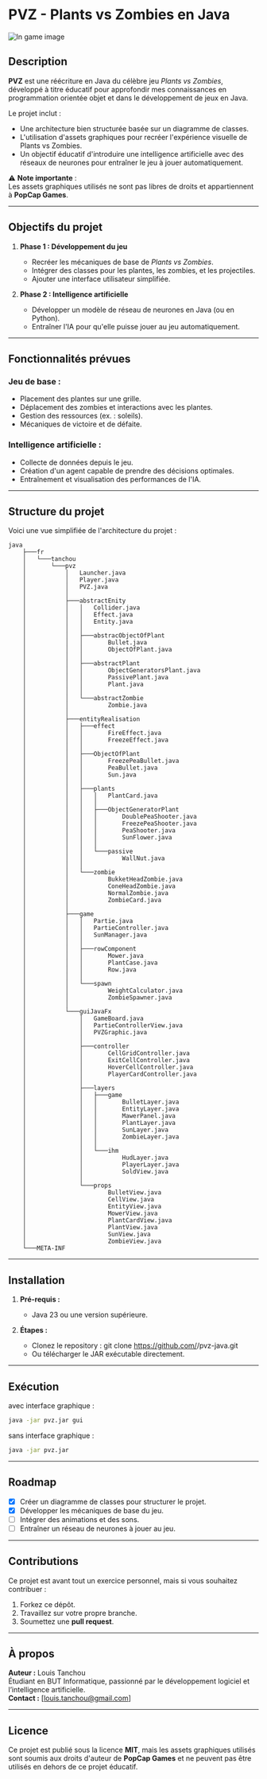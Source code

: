 # PVZ - Plants vs Zombies en Java 

![In game image](Conception/InGameImage.png)

## Description

**PVZ** est une réécriture en Java du célèbre jeu *Plants vs Zombies*, développé à titre éducatif pour approfondir mes connaissances en programmation orientée objet et dans le développement de jeux en Java.

Le projet inclut :
- Une architecture bien structurée basée sur un diagramme de classes.
- L'utilisation d'assets graphiques pour recréer l'expérience visuelle de Plants vs Zombies.
- Un objectif éducatif d'introduire une intelligence artificielle avec des réseaux de neurones pour entraîner le jeu à jouer automatiquement.

⚠️ **Note importante** :  
Les assets graphiques utilisés ne sont pas libres de droits et appartiennent à **PopCap Games**.

---

## Objectifs du projet

1. **Phase 1 : Développement du jeu**
    - Recréer les mécaniques de base de *Plants vs Zombies*.
    - Intégrer des classes pour les plantes, les zombies, et les projectiles.
    - Ajouter une interface utilisateur simplifiée.

2. **Phase 2 : Intelligence artificielle**
    - Développer un modèle de réseau de neurones en Java (ou en Python).
    - Entraîner l'IA pour qu'elle puisse jouer au jeu automatiquement.

---

## Fonctionnalités prévues

### Jeu de base :
- Placement des plantes sur une grille.
- Déplacement des zombies et interactions avec les plantes.
- Gestion des ressources (ex. : soleils).
- Mécaniques de victoire et de défaite.

### Intelligence artificielle :
- Collecte de données depuis le jeu.
- Création d'un agent capable de prendre des décisions optimales.
- Entraînement et visualisation des performances de l'IA.

---

## Structure du projet

Voici une vue simplifiée de l'architecture du projet :

```plaintext
java
    ├───fr
    │   └───tanchou
    │       └───pvz
    │           │   Launcher.java
    │           │   Player.java
    │           │   PVZ.java
    │           │
    │           ├───abstractEnity
    │           │   │   Collider.java
    │           │   │   Effect.java
    │           │   │   Entity.java
    │           │   │
    │           │   ├───abstracObjectOfPlant
    │           │   │       Bullet.java
    │           │   │       ObjectOfPlant.java
    │           │   │
    │           │   ├───abstractPlant
    │           │   │       ObjectGeneratorsPlant.java
    │           │   │       PassivePlant.java
    │           │   │       Plant.java
    │           │   │
    │           │   └───abstractZombie
    │           │           Zombie.java
    │           │
    │           ├───entityRealisation
    │           │   ├───effect
    │           │   │       FireEffect.java
    │           │   │       FreezeEffect.java
    │           │   │
    │           │   ├───ObjectOfPlant
    │           │   │       FreezePeaBullet.java
    │           │   │       PeaBullet.java
    │           │   │       Sun.java
    │           │   │
    │           │   ├───plants
    │           │   │   │   PlantCard.java
    │           │   │   │
    │           │   │   ├───ObjectGeneratorPlant
    │           │   │   │       DoublePeaShooter.java
    │           │   │   │       FreezePeaShooter.java
    │           │   │   │       PeaShooter.java
    │           │   │   │       SunFlower.java
    │           │   │   │
    │           │   │   └───passive
    │           │   │           WallNut.java
    │           │   │
    │           │   └───zombie
    │           │           BukketHeadZombie.java
    │           │           ConeHeadZombie.java
    │           │           NormalZombie.java
    │           │           ZombieCard.java
    │           │
    │           ├───game
    │           │   │   Partie.java
    │           │   │   PartieController.java
    │           │   │   SunManager.java
    │           │   │
    │           │   ├───rowComponent
    │           │   │       Mower.java
    │           │   │       PlantCase.java
    │           │   │       Row.java
    │           │   │
    │           │   └───spawn
    │           │           WeightCalculator.java
    │           │           ZombieSpawner.java
    │           │
    │           └───guiJavaFx
    │               │   GameBoard.java
    │               │   PartieControllerView.java
    │               │   PVZGraphic.java
    │               │
    │               ├───controller
    │               │       CellGridController.java
    │               │       ExitCellController.java
    │               │       HoverCellController.java
    │               │       PlayerCardController.java
    │               │
    │               ├───layers
    │               │   ├───game
    │               │   │       BulletLayer.java
    │               │   │       EntityLayer.java
    │               │   │       MawerPanel.java
    │               │   │       PlantLayer.java
    │               │   │       SunLayer.java
    │               │   │       ZombieLayer.java
    │               │   │
    │               │   └───ihm
    │               │           HudLayer.java
    │               │           PlayerLayer.java
    │               │           SoldView.java
    │               │
    │               └───props
    │                       BulletView.java
    │                       CellView.java
    │                       EntityView.java
    │                       MowerView.java
    │                       PlantCardView.java
    │                       PlantView.java
    │                       SunView.java
    │                       ZombieView.java
    └───META-INF
```
---

## Installation

1. **Pré-requis :**
   - Java 23 ou une version supérieure.

2. **Étapes :**
   - Clonez le repository :
     git clone https://github.com/<ton-nom-d-utilisateur>/pvz-java.git
   - Ou télécharger le JAR exécutable directement.

---

## Exécution
avec interface graphique :

```bash
java -jar pvz.jar gui
```

sans interface graphique :

```bash
java -jar pvz.jar
```

---

## Roadmap

- [x] Créer un diagramme de classes pour structurer le projet.
- [x] Développer les mécaniques de base du jeu.
- [ ] Intégrer des animations et des sons.
- [ ] Entraîner un réseau de neurones à jouer au jeu.

---

## Contributions

Ce projet est avant tout un exercice personnel, mais si vous souhaitez contribuer :
1. Forkez ce dépôt.
2. Travaillez sur votre propre branche.
3. Soumettez une **pull request**.

---

## À propos

**Auteur :** Louis Tanchou  
Étudiant en BUT Informatique, passionné par le développement logiciel et l’intelligence artificielle.  
**Contact :** [louis.tanchou@gmail.com]

---

## Licence

Ce projet est publié sous la licence **MIT**, mais les assets graphiques utilisés sont soumis aux droits d'auteur de **PopCap Games** et ne peuvent pas être utilisés en dehors de ce projet éducatif.
